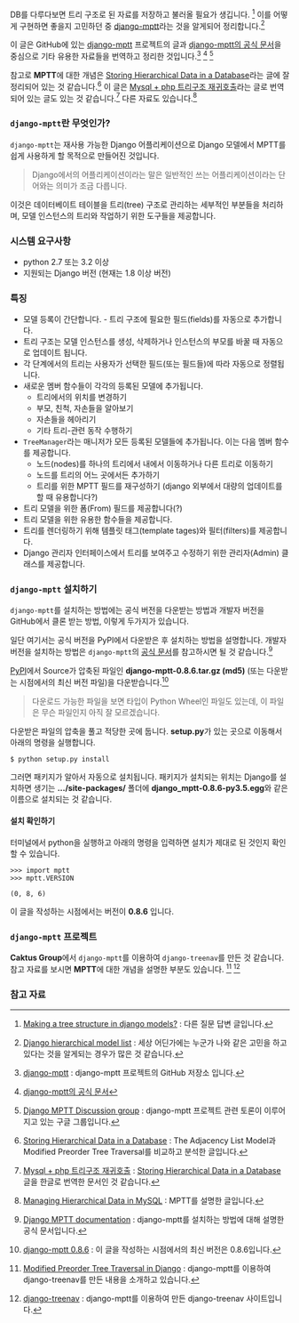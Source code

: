 DB를 다루다보면 트리 구조로 된 자료를 저장하고 불러올 필요가 생깁니다.  [^stackoverflow_1] 이를 어떻게 구현하면 좋을지 고민하던 중 [django-mptt](https://github.com/django-mptt/django-mptt)라는 것을 알게되어 정리합니다.[^stackoverflow_2]

이 글은 GitHub에 있는 [django-mptt](https://github.com/django-mptt/django-mptt) 프로젝트의 글과 [django-mptt의 공식 문서](http://django-mptt.github.io/django-mptt/index.html#)을 중심으로 기타 유용한 자료들을 번역하고 정리한 것입니다.[^django-mptt]  [^document]  [^groups]

참고로 **MPTT**에 대한 개념은 [Storing Hierarchical Data in a Database](https://www.sitepoint.com/hierarchical-data-database-2/)라는 글에 잘 정리되어 있는 것 같습니다.[^sitepoint] 이 글은 [Mysql + php 트리구조 재귀호출](http://www.freeimage.kr/tip_php/p40/804)라는 글로 번역되어 있는 글도 있는 것 같습니다.[^freeimage]  다른 자료도 있습니다.[^mikehillyer] 

### `django-mptt`란 무엇인가?

`django-mptt`는 재사용 가능한 Django 어플리케이션으로 Django 모델에서 MPTT를 쉽게 사용하게 할 목적으로 만들어진 것입니다.

> Django에서의 어플리케이션이라는 말은 일반적인 쓰는 어플리케이션이라는 단어와는 의미가 조금 다릅니다. 
 
이것은 데이터베이트 테이블을 트리(tree) 구조로 관리하는 세부적인 부분들을 처리하며, 모델 인스턴스의 트리와 작업하기 위한 도구들을 제공합니다.

### 시스템 요구사항

* python 2.7 또는 3.2 이상
* 지원되는 Django 버전 (현재는 1.8 이상 버전)

### 특징

* 모델 등록이 간단합니다. - 트리 구조에 필요한 필드(fields)를 자동으로 추가합니다.
* 트리 구조는 모델 인스턴스를 생성, 삭제하거나 인스턴스의 부모를 바꿀 때 자동으로 업데이트 됩니다. 
* 각 단계에서의 트리는 사용자가 선택한 필드(또는 필드들)에 따라 자동으로 정렬됩니다. 
* 새로운 멤버 함수들이 각각의 등록된 모델에 추가됩니다.
	* 트리에서의 위치를 변경하기
	* 부모, 친척, 자손들을 알아보기
	* 자손들을 헤아리기
	* 기타 트리-관련 동작 수행하기
* `TreeManager`라는 매니저가 모든 등록된 모델들에 추가됩니다. 이는 다음 멤버 함수를 제공합니다.
	* 노드(nodes)를 하나의 트리에서 내에서 이동하거나 다른 트리로 이동하기 
	* 노드를 트리의 어느 곳에서든 추가하기
	* 트리를 위한 MPTT 필드를 재구성하기 (django 외부에서 대량의 업데이트를 할 때 유용합니다?)
* 트리 모델을 위한 폼(From) 필드를 제공합니다(?)
* 트리 모델을 위한 유용한 함수들을 제공합니다. 
* 트리를 렌더링하기 위해 템플릿 태그(template tages)와 필터(filters)를 제공합니다.
* Django 관리자 인터페이스에서 트리를 보여주고 수정하기 위한 관리자(Admin) 클래스를 제공합니다.

### `django-mptt` 설치하기

`django-mptt`를 설치하는 방법에는 공식 버전을 다운받는 방법과 개발자 버전을 GitHub에서 클론 받는 방법, 이렇게 두가지가 있습니다.

일단 여기서는 공식 버전을 PyPI에서 다운받은 후 설치하는 방법을 설명합니다. 개발자 버전을 설치하는 방법은 `django-mptt`의 [공식 문서](http://django-mptt.github.io/django-mptt/install.html)를 참고하시면 될 것 같습니다.[^install]

[PyPI](https://pypi.python.org/pypi/django-mptt/)에서 Source가 압축된 파일인 **django-mptt-0.8.6.tar.gz (md5)** (또는 다운받는 시점에서의 최신 버전 파일)을 다운받습니다.[^pypi] 

> 다운로드 가능한 파일을 보면 타입이 Python Wheel인 파일도 있는데, 이 파일은 무슨 파일인지 아직 잘 모르겠습니다.

다운받은 파일의 압축을 풀고 적당한 곳에 둡니다. **setup.py**가 있는 곳으로 이동해서 아래의 명령을 실행합니다.

```
$ python setup.py install
```

그러면 패키지가 알아서 자동으로 설치됩니다. 패키지가 설치되는 위치는 Django를 설치하면 생기는 **.../site-packages/** 폴더에 **django_mptt-0.8.6-py3.5.egg**와 같은 이름으로 설치되는 것 같습니다.

#### 설치 확인하기

터미널에서 python을 실행하고 아래의 명령을 입력하면 설치가 제대로 된 것인지 확인할 수 있습니다.

```
>>> import mptt
>>> mptt.VERSION

(0, 8, 6)
```

이 글을 작성하는 시점에서는 버전이 **0.8.6** 입니다.

### `django-mptt` 프로젝트

**Caktus Group**에서 `django-mptt`를 이용하여 `django-treenav`를 만든 것 같습니다. 참고 자료를 보시면 **MPTT**에 대한 개념을 설명한 부분도 있습니다. [^caktusgroup]  [^django-treenav]

### 참고 자료

[^stackoverflow_1]: [Making a tree structure in django models?](http://stackoverflow.com/questions/15486520/making-a-tree-structure-in-django-models) : 다른 질문 답변 글입니다.

[^stackoverflow_2]: [Django hierarchical model list](http://stackoverflow.com/questions/8177207/django-hierarchical-model-list) : 세상 어딘가에는 누군가 나와 같은 고민을 하고 있다는 것을 알게되는 경우가 많은 것 같습니다.

[^django-mptt]: [django-mptt](https://github.com/django-mptt/django-mptt) : django-mptt 프로젝트의 GitHub 저장소 입니다. 

[^document]: [django-mptt의 공식 문서](http://django-mptt.github.io/django-mptt/index.html#)

[^sitepoint]: [Storing Hierarchical Data in a Database](https://www.sitepoint.com/hierarchical-data-database/) : The Adjacency List Model과 Modified Preorder Tree Traversal를 비교하고 분석한 글입니다.

[^install]: [Django MPTT documentation](http://django-mptt.github.io/django-mptt/install.html) : django-mptt를 설치하는 방법에 대해 설명한 공식 문서입니다.

[^groups]: [Django MPTT Discussion group](https://groups.google.com/forum/#!forum/django-mptt-dev) : django-mptt 프로젝트 관련 토론이 이루어지고 있는 구글 그룹입니다. 

[^pypi]: [django-mptt 0.8.6](https://pypi.python.org/pypi/django-mptt/) : 이 글을 작성하는 시점에서의 최신 버전은 0.8.6입니다.

[^caktusgroup]: [Modified Preorder Tree Traversal in Django](https://www.caktusgroup.com/blog/2016/01/04/modified-preorder-tree-traversal-django/) : django-mptt를 이용하여 django-treenav를 만든 내용을 소개하고 있습니다.

[^django-treenav]: [django-treenav](https://django-treenav.readthedocs.io/en/latest/) : django-mptt를 이용하여 만든 django-treenav 사이트입니다.

[^freeimage]: [Mysql + php 트리구조 재귀호출](http://www.freeimage.kr/tip_php/p40/804) : [Storing Hierarchical Data in a Database](https://www.sitepoint.com/hierarchical-data-database/) 글을 한글로 번역한 문서인 것 같습니다. 

[^mikehillyer]: [Managing Hierarchical Data in MySQL](http://mikehillyer.com/articles/managing-hierarchical-data-in-mysql/) : MPTT를 설명한 글입니다.